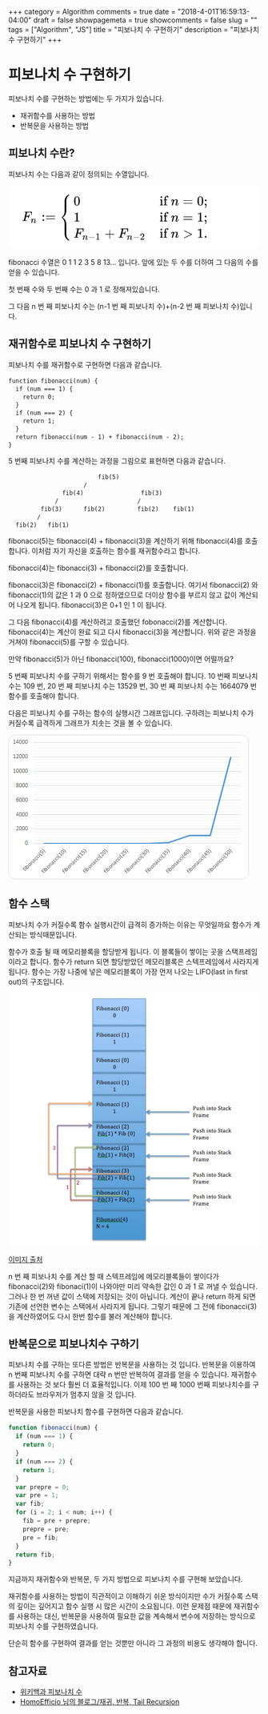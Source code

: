 +++
category = Algorithm
comments = true
date = "2018-4-01T16:59:13-04:00"
draft = false
showpagemeta = true
showcomments = false
slug = ""
tags = ["Algorithm", "JS"]
title = "피보나치 수 구현하기"
description = "피보나치 수 구현하기"
+++

# 피보나치 수 구현하기

피보나치 수를 구현하는 방법에는 두 가지가 있습니다.

- 재귀함수를 사용하는 방법
- 반복문을 사용하는 방법

## 피보나치 수란?

피보나치 수는 다음과 같이 정의되는 수열입니다.

![피보나치 수 정의](/img/fibonacci-definition.png)

fibonacci 수열은 0 1 1 2 3 5 8 13... 입니다.
앞에 있는 두 수를 더하여 그 다음의 수를 얻을 수 있습니다.

첫 번째 수와 두 번째 수는 0 과 1 로 정해져있습니다.

그 다음 n 번 째 피보나치 수는 (n-1 번 째 피보나치 수)+(n-2 번 째 피보나치 수)입니다.

## 재귀함수로 피보나치 수 구현하기

피보나치 수를 재귀함수로 구현하면 다음과 같습니다.

```
function fibonacci(num) {
  if (num === 1) {
    return 0;
  }
  if (num === 2) {
    return 1;
  }
  return fibonacci(num - 1) + fibonacci(num - 2);
}
```

5 번째 피보나치 수를 계산하는 과정을 그림으로 표현하면 다음과 같습니다.

```
                         fib(5)
                     /
               fib(4)                fib(3)
             /                      /
         fib(3)      fib(2)         fib(2)    fib(1)
        /
  fib(2)   fib(1)
```

fibonacci(5)는 fibonacci(4) + fibonacci(3)을 계산하기 위해 fibonacci(4)를 호출합니다.
이처럼 자기 자신을 호출하는 함수를 재귀함수라고 합니다.

fibonacci(4)는 fibonacci(3) + fibonacci(2)를 호출합니다.

fibonacci(3)은 fibonacci(2) + fibonacci(1)를 호출합니다.
여기서 fibonacci(2) 와 fibonacci(1)의 값은 1 과 0 으로 정하였으므로 더이상 함수를 부르지 않고 값이 계산되어 나오게 됩니다.
fibonacci(3)은 0+1 인 1 이 됩니다.

그 다음 fibonacci(4)를 계산하려고 호출했던 fobonacci(2)를 계산합니다.
fibonacci(4)는 계산이 완료 되고 다시 fibonacci(3)을 계산합니다.
위와 같은 과정을 거쳐야 fibonacci(5)를 구할 수 있습니다.

만약 fibonacci(5)가 아닌 fibonacci(100), fibonacci(1000)이면 어떨까요?

5 번째 피보나치 수를 구하기 위해서는 함수를 9 번 호출해야 합니다. 10 번째 피보나치 수는 109 번, 20 번 째 피보나치 수는 13529 번, 30 번 째 피보나치 수는 1664079 번 함수를 호출해야 합니다.

다음은 피보나치 수를 구하는 함수의 실행시간 그래프입니다.
구하려는 피보나치 수가 커질수록 급격하게 그래프가 치솟는 것을 볼 수 있습니다.

![실행시간](/img/fibonaccitime.png)

## 함수 스택

피보나치 수가 커질수록 함수 실행시간이 급격히 증가하는 이유는 무엇일까요
함수가 계산되는 방식때문입니다.

함수가 호출 될 때 메모리블록을 할당받게 됩니다. 이 블록들이 쌓이는 곳을 스택프레임이라고 합니다.
함수가 return 되면 할당받았던 메모리블록은 스텍프레임에서 사라지게 됩니다. 함수는 가장 나중에 넣은 메모리블록이 가장 먼저 나오는 LIFO(last in first out)의 구조입니다.

![stack](/img/Call-stack-of-Fibonacci.jpg)

[이미지 출처](http://knowledge-cess.com/recursion-vs-iteration-an-analysis-fibonacci-and-factorial/)

n 번 째 피보나치 수를 계산 할 때 스텍프레임에 메모리블록들이 쌓이다가 fibonacci(2)와 fibonaci(1)이 나와야만 미리 약속한 값인 0 과 1 로 꺼낼 수 있습니다.
그러나 한 번 꺼낸 값이 스택에 저장되는 것이 아닙니다. 계산이 끝나 return 하게 되면 기존에 선언한 변수는 스택에서 사라지게 됩니다. 그렇기 때문에 그 전에 fibonacci(3)을 계산하였어도 다시 한번 함수를 불러 계산해야 합니다.

## 반복문으로 피보나치수 구하기

피보나치 수를 구하는 또다른 방법은 반복문을 사용하는 것 입니다.
반복문을 이용하여 n 번째 피보나치 수를 구하면 대략 n 번만 반복하여 결과를 얻을 수 있습니다.
재귀함수를 사용하는 것 보다 훨씬 더 효율적입니다.
이제 100 번 째 1000 번째 피보나치수를 구하더라도 브라우저가 멈추지 않을 것 입니다.

반복문을 사용한 피보나치 함수를 구현하면 다음과 같습니다.

```js
function fibonacci(num) {
  if (num === 1) {
    return 0;
  }
  if (num === 2) {
    return 1;
  }
  var prepre = 0;
  var pre = 1;
  var fib;
  for (i = 2; i < num; i++) {
    fib = pre + prepre;
    prepre = pre;
    pre = fib;
  }
  return fib;
}
```

지금까지 재귀함수와 반복문, 두 가지 방법으로 피보나치 수를 구현해 보았습니다.

재귀함수를 사용하는 방법이 직관적이고 이해하기 쉬운 방식이지만 수가 커질수록 스택의 깊이는 깊어지고 함수 실행 시 많은 시간이 소요됩니다.
이런 문제점 때문에 재귀함수를 사용하는 대신, 반복문을 사용하여 필요한 값을 계속해서 변수에 저장하는 방식으로 피보나치 수를 구현하였습니다.

단순히 함수를 구현하여 결과를 얻는 것뿐만 아니라 그 과정의 비용도 생각해야 합니다.

## 참고자료

- [위키백과 피보나치 수](https://ko.wikipedia.org/wiki/%ED%94%BC%EB%B3%B4%EB%82%98%EC%B9%98_%EC%88%98)
- [HomoEfficio 님의 블로그/재귀, 반복, Tail Recursion](https://homoefficio.github.io/2015/07/27/%EC%9E%AC%EA%B7%80-%EB%B0%98%EB%B3%B5-Tail-Recursion/)
